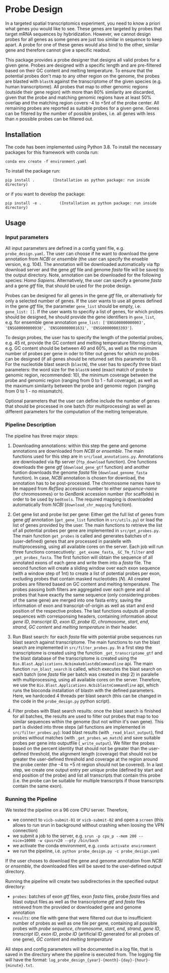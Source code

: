 # Probe Design

In a targeted spatial transcriptomics experiment, you need to know a priori what genes you would like to see. These genes are targeted by probes that target mRNA sequences by hybridization. However, we cannot design probes for all genes as some genes are just too similar in sequence to keep apart. A probe for one of these genes would also bind to the other, similar gene and therefore cannot give a specific readout.

This package provides a probe designer that designs all valid probes for a given gene. Probes are designed with a specific length and are pre-filtered based on their GC content and melting temperature. To ensure that the potential probes don't map to any other region on the genome, the probes are blasted with ```blastN``` against the transcriptome of the given species (e.g. human transcriptome). All probes that map to other genomic regions (outside their gene region) with more than 80% similarity are discarded, given that the probe and matching genomic regions have at least 50% overlap and the matching region covers -4 to +5nt of the probe center. All remaining probes are reported as suitable probes for a given gene. Genes can be filtered by the number of possible probes, i.e. all genes with less than *n* possible probes can be filtered out. 

## Installation

The code has been implemented using Python 3.8. To install the necessary packages for this framework with conda run:

```
conda env create -f environment.yaml
```

To install the package run:

```
pip install .        (Installation as python package: run inside directory)
``` 
or if you want to develop the package:
```
pip install -e .        (Installation as python package: run inside directory)
``` 


## Usage

### Input parameters

All input parameters are defined in a config yaml file, e.g. ```probe_design.yaml```.
The user can choose if he want to download the gene annotation from *NCBI* or *ensemble* (the user can specify the enseble version, e.g. 104). The annotation will be downloaded automatically via ftp download server and the gene *gtf* file and genome *fasta* file will be saved to the output directory. Note, annotation can be downloaded for the following species: *Homo Sapiens*. Alternatively, the user can specify a genome *fasta* and a gene *gtf* file, that should be used for the probe design. 

Probes can be designed for all genes in the gene *gtf* file, or alternatively for only a selected number of genes. If the user wants to use all genes defined in the gene *gtf* file, the parameter ```gene_list``` should be empty, i.e. ```gene_list: []```. If the user wants to specifiy a list of genes, for which probes should be designed, he should provide the gene identifiers in ```gene_list```, e.g. for ensemble gene annotation ```gene_list: ['ENSG00000000003', 'ENSG00000000938', 'ENSG00000001631', 'ENSG00000003393']```. 

To design probes, the user has to specify the length of the potential probes, e.g. 45 nt, provide the GC content and melting temperature filtering criteria, e.g. GC content should be between 40 and 60%, as well as the minimum number of probes per gene in oder to filter out genes for which no probes can be designed (if all genes should be returned set this parameter to 0). For the nucleotide blast search (```blastN```), the user has to specify three blast parameters: the word size for the ```blastN``` seed (exact match of probe to genomic region, recommended: 10), the minimum coverage between the probe and genomic region (ranging from 0 to 1 - full coverage), as well as the maximum similarity between the probe and genomic region (ranging from 0 to 1 - no missmatch).

Optional parameters that the user can define include the number of genes that should be processed in one batch (for multiprocessing) as well as different parameters for the computation of the melting temperature. 


### Pipeline Description

The pipeline has three major steps: 

1) Downloading annotations: within this step the gene and genome annotations are downloaded from *NCBI* or *ensemble*. The main functions used for this step are in ```src/load_annotations.py```. Annotations are downloaded via ftp server (```ftp_download``` function). One functions downloads the gene *gtf* (```download_gene_gtf``` function) and another funtion downloads the genome *fasta* file (```download_genome_fasta``` function). In case, *NCBI* annotation is chosen for download, the annotation has to be post-processed. The chromosome names have to be mapped from *RefSeq* accession number to either *sequence-name* (for chromosomes) or to *GenBank* accession number (for scaffolds) in order to be used by ```bedtools```. The required mapping is downloaded automatically from *NCBI* (```download_chr_mapping``` function). 

2) Get gene list and probe list per gene: Either get the full list of genes from gene *gtf* annotation (```get_gene_list``` function in ```src/utils.py```) or load the list of genes provided by the user. The main functions to retrieve the list of all potential probes per gene are implemented in ```src/get_probes.py```. The main function ```get_probes``` is called and generates batches of *n* (user-defined) genes that are processed in paralelle with multiprocessing, using all available cores on the server. Each job will run three functions consecutively: ```_get_exome_fasta```, ```_GC_Tm_filter``` and ```_get_probes_fasta```. The first function will obtain the sequence of all annotated exons of each gene and write them into a *fasta* file. The second function will create a sliding window over each exon sequence (with a window step of 1nt) to create a list of potential probes per exon, excluding probes that contain masked nucleotides (*N*). All created probes are filtered based on GC content and melting temperature. The probes passing both filters are aggregated over each gene and all probes that have exactly the same sequence (only considering probes of the same gene) are merged into one fasta entry, saving the information of exon and transcript-of-origin as well as start and end position of the respective probes. The last functions outputs all probe sequences with corresponsing headers, containing information about *gene ID*, *transcript ID*, *exon ID*, *probe ID*, *chromosome*, *start*, *end*, *strand*, *GC content* and *melting temperature* in their header. 

3) Run Blast search: for each *fasta* file with potential probe sequences run blast search against transcriptome. The main functions to run the blast search are implemented in ```src/filter_probes.py```. In a first step the transcriptome is created using the function ```_get_transcriptome_gtf``` and the blast database of the transcriptome is created using the ```Bio.Blast.Applications.NcbimakeblastdbCommandline``` api. The main function ```run_blast_search``` is called, which executes the blast search on each batch (one *fasta* file per batch was created in step 2) in paralelle with multiprocessing, using all available cores on the server. Therefore, we use the ```Bio.Blast.Applications.NcbiblastnCommandline``` api, which runs the bioconda installation of blastn with the defined parameters. Here, we hardcoded 4 threads per blast search (this can be changed in the code in the ```probe_design.py``` python script).

4) Filter probes with Blast search results: once the blast search is finished for all batches, the results are used to filter out probes that map to too similar sequences within the genome (but not within it's own gene). This part is divided into three steps (all functions are implemented in ```src/filter_probes.py```): load blast results (with ```_read_blast_output```), find probes without matches (with ```_get_probes_wo_match```) and save suitable probes per gene into outputfile (```_write_output```). We filter the probes based on the percent identity that should not be greater than the user-defined threshold, the alignment length (coverage) that should not be greater the user-defined threshold and coverage at the region around the probe center (the -4 to +5 nt region should not be covered). In a last step, we create one output entry per unique probe (defined by start and end position of the probe) and list all transcripts that contain this probe (i.e. the probe can be suitable for multiple transcripts if those transcripts contain the same exon).


### Running the Pipeline

We tested the pipeline on a 96 core CPU server. Therefore, 

- we connect to ```vicb-submit-01``` or ```vicb-submit-02``` and open a ```screen``` (this allows to run srun in background without crashing when loosing the VPN connection)
- we submit a job to the server, e.g. ```srun -p cpu_p --mem 200 --nice=10000 -w cpusrv20 --pty /bin/bash``` 
- we activate the conda environment, e.g. ```conda activate environment```
- we run the pipeline, i.e. ```python probe_design.py -c probe_design.yaml```

If the user choses to download the gene and genome annotation from *NCBI* or *ensemble*, the downloaded files will be saved to the user-defined output directory.

Running the pipeline will create two subdirectories in the specified output directory:

- ```probes```: batches of exon *gtf* files, exon *fasta* files, probe *fasta* files and blast output files as well as the transcriptome *gtf* and *fasta* files retrieved from the provided or downloaded gene and genome annotation
- ```results```: one file with gene that were filtered out due to insufficient number of probes as well as one file per gene, containing all possible probes with *probe sequence*, *chromosome*, *start*, *end*, *strand*, *gene ID*, *transcript ID*, *exon ID*, *probe ID* (artificial ID generated for all probes of one gene), *GC content* and *melting temperature*

All steps and config parameters will be documented in a log file, that is saved in the directory where the pipeline is executed from. The logging file will have the format: ```log_probe_design_{year}-{month}-{day}-{hour}-{minute}.txt```.
